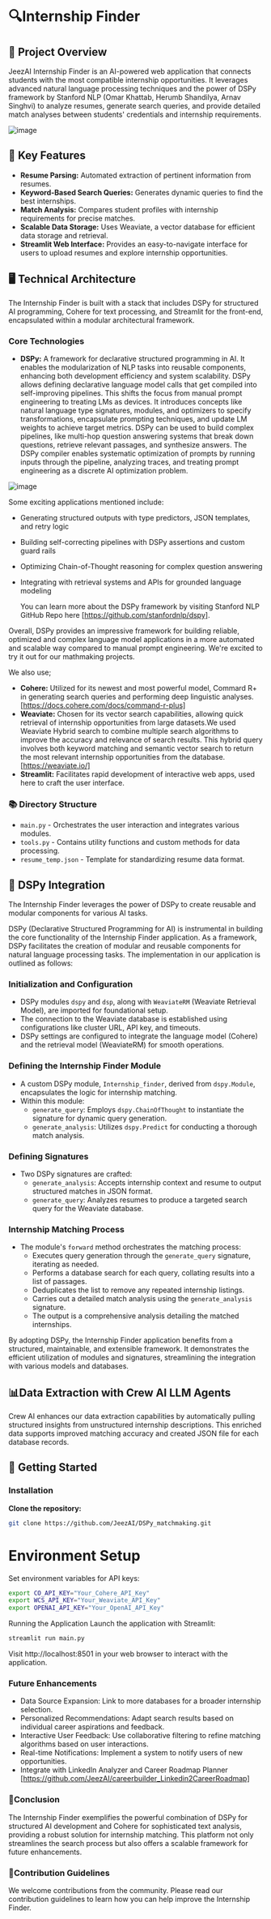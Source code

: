 # 🔍Internship Finder

## 📝 Project Overview

JeezAI Internship Finder is an AI-powered web application that connects students with the most compatible internship opportunities. It leverages advanced natural language processing techniques and the power of DSPy framework by Stanford NLP (Omar Khattab, Herumb Shandilya, Arnav Singhvi) to analyze resumes, generate search queries, and provide detailed match analyses between students' credentials and internship requirements.

![image](https://github.com/JeezAI/DSPy_matchmaking/assets/114735073/50934dc0-0b03-4fc2-946d-21794d1a489a)


## 🔑 Key Features

- **Resume Parsing:** Automated extraction of pertinent information from resumes.
- **Keyword-Based Search Queries:** Generates dynamic queries to find the best internships.
- **Match Analysis:** Compares student profiles with internship requirements for precise matches.
- **Scalable Data Storage:** Uses Weaviate, a vector database for efficient data storage and retrieval.
- **Streamlit Web Interface:** Provides an easy-to-navigate interface for users to upload resumes and explore internship opportunities.

## 🖥️ Technical Architecture

The Internship Finder is built with a stack that includes DSPy for structured AI programming, Cohere for text processing, and Streamlit for the front-end, encapsulated within a modular architectural framework.

### Core Technologies

- **DSPy:** A framework for declarative structured programming in AI. It enables the modularization of NLP tasks into reusable components, enhancing both development efficiency and system scalability. DSPy allows defining declarative language model calls that get compiled into self-improving pipelines. This shifts the focus from manual prompt engineering to treating LMs as devices. It introduces concepts like natural language type signatures, modules, and optimizers to specify transformations, encapsulate prompting techniques, and update LM weights to achieve target metrics. DSPy can be used to build complex pipelines, like multi-hop question answering systems that break down questions, retrieve relevant passages, and synthesize answers. The DSPy compiler enables systematic optimization of prompts by running inputs through the pipeline, analyzing traces, and treating prompt engineering as a discrete AI optimization problem.
  
 ![image](https://github.com/JeezAI/DSPy_matchmaking/assets/114735073/59ebbbdb-d382-4422-a530-361b112b8eb5)


Some exciting applications mentioned include:
- Generating structured outputs with type predictors, JSON templates, and retry logic
- Building self-correcting pipelines with DSPy assertions and custom guard rails
- Optimizing Chain-of-Thought reasoning for complex question answering
- Integrating with retrieval systems and APIs for grounded language modeling

  You can learn more about the DSPy framework by visiting Stanford NLP GitHub Repo here [https://github.com/stanfordnlp/dspy].

Overall, DSPy provides an impressive framework for building reliable, optimized and complex language model applications in a more automated and scalable way compared to manual prompt engineering. We're excited to try it out for our mathmaking projects.

We also use;
- **Cohere:** Utilized for its newest and most powerful model, Commard R+ in generating search queries and performing deep linguistic analyses. [https://docs.cohere.com/docs/command-r-plus]
- **Weaviate:** Chosen for its vector search capabilities, allowing quick retrieval of internship opportunities from large datasets.We used Weaviate Hybrid search to combine multiple search algorithms to improve the accuracy and relevance of search results. This hybrid query involves both keyword matching and semantic vector search to return the most relevant internship opportunities from the database. [https://weaviate.io/]
- **Streamlit:** Facilitates rapid development of interactive web apps, used here to craft the user interface.


### 📚 Directory Structure

- `main.py` - Orchestrates the user interaction and integrates various modules.
- `tools.py` - Contains utility functions and custom methods for data processing.
- `resume_temp.json` - Template for standardizing resume data format.
 
## 🤖 DSPy Integration

The Internship Finder leverages the power of DSPy to create reusable and modular components for various AI tasks. 

DSPy (Declarative Structured Programming for AI) is instrumental in building the core functionality of the Internship Finder application. As a framework, DSPy facilitates the creation of modular and reusable components for natural language processing tasks. The implementation in our application is outlined as follows:

### Initialization and Configuration
- DSPy modules `dspy` and `dsp`, along with `WeaviateRM` (Weaviate Retrieval Model), are imported for foundational setup.
- The connection to the Weaviate database is established using configurations like cluster URL, API key, and timeouts.
- DSPy settings are configured to integrate the language model (Cohere) and the retrieval model (WeaviateRM) for smooth operations.

### Defining the Internship Finder Module
- A custom DSPy module, `Internship_finder`, derived from `dspy.Module`, encapsulates the logic for internship matching.
- Within this module:
  - `generate_query`: Employs `dspy.ChainOfThought` to instantiate the signature for dynamic query generation.
  - `generate_analysis`: Utilizes `dspy.Predict` for conducting a thorough match analysis.

### Defining Signatures
- Two DSPy signatures are crafted:
  - `generate_analysis`: Accepts internship context and resume to output structured matches in JSON format.
  - `generate_query`: Analyzes resumes to produce a targeted search query for the Weaviate database.

### Internship Matching Process
- The module's `forward` method orchestrates the matching process:
  - Executes query generation through the `generate_query` signature, iterating as needed.
  - Performs a database search for each query, collating results into a list of passages.
  - Deduplicates the list to remove any repeated internship listings.
  - Carries out a detailed match analysis using the `generate_analysis` signature.
  - The output is a comprehensive analysis detailing the matched internships.

By adopting DSPy, the Internship Finder application benefits from a structured, maintainable, and extensible framework. It demonstrates the efficient utilization of modules and signatures, streamlining the integration with various models and databases.
    
## 📊Data Extraction with Crew AI LLM Agents

Crew AI enhances our data extraction capabilities by automatically pulling structured insights from unstructured internship descriptions. This enriched data supports improved matching accuracy and created JSON file for each database records.

## 🚀 Getting Started

### Installation

**Clone the repository:**

   ```bash
   git clone https://github.com/JeezAI/DSPy_matchmaking.git
   ```

# Environment Setup

Set environment variables for API keys:

```bash
export CO_API_KEY="Your_Cohere_API_Key"
export WCS_API_KEY="Your_Weaviate_API_Key"
export OPENAI_API_KEY="Your_OpenAI_API_Key"
```

Running the Application
Launch the application with Streamlit:

```bash
streamlit run main.py
```
Visit http://localhost:8501 in your web browser to interact with the application.


### Future Enhancements
- Data Source Expansion: Link to more databases for a broader internship selection.
- Personalized Recommendations: Adapt search results based on individual career aspirations and feedback.
- Interactive User Feedback: Use collaborative filtering to refine matching algorithms based on user interactions.
- Real-time Notifications: Implement a system to notify users of new opportunities.
- Integrate with LinkedIn Analyzer and Career Roadmap Planner [https://github.com/JeezAI/careerbuilder_Linkedin2CareerRoadmap]

### 📝Conclusion
The Internship Finder exemplifies the powerful combination of DSPy for structured AI development and Cohere for sophisticated text analysis, providing a robust solution for internship matching. This platform not only streamlines the search process but also offers a scalable framework for future enhancements.

### 🤝Contribution Guidelines
We welcome contributions from the community. Please read our contribution guidelines to learn how you can help improve the Internship Finder.
